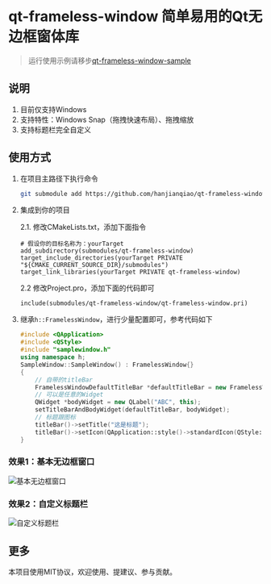 # qt-frameless-window 简单易用的Qt无边框窗体库

> 运行使用示例请移步[qt-frameless-window-sample](https://github.com/hanjianqiao/qt-frameless-window-sample)

## 说明
1. 目前仅支持Windows
2. 支持特性：Windows Snap（拖拽快速布局）、拖拽缩放
3. 支持标题栏完全自定义

## 使用方式

1. 在项目主路径下执行命令
   ```bash
   git submodule add https://github.com/hanjianqiao/qt-frameless-window.git submodules/qt-frameless-window
   ```
2. 集成到你的项目
  
   2.1. 修改CMakeLists.txt，添加下面指令
   ```
   # 假设你的目标名称为：yourTarget
   add_subdirectory(submodules/qt-frameless-window)
   target_include_directories(yourTarget PRIVATE "${CMAKE_CURRENT_SOURCE_DIR}/submodules")
   target_link_libraries(yourTarget PRIVATE qt-frameless-window)
   ```
   2.2 修改Project.pro，添加下面的代码即可
   ```
   include(submodules/qt-frameless-window/qt-frameless-window.pri)
   ```

3. 继承`h::FramelessWindow`，进行少量配置即可，参考代码如下
    ```c++
    #include <QApplication>
    #include <QStyle>
    #include "samplewindow.h"
    using namespace h;
    SampleWindow::SampleWindow() : FramelessWindow{}
    {
        // 自带的titleBar
        FramelessWindowDefaultTitleBar *defaultTitleBar = new FramelessWindowDefaultTitleBar(this);
        // 可以是任意的Widget
        QWidget *bodyWidget = new QLabel("ABC", this);
        setTitleBarAndBodyWidget(defaultTitleBar, bodyWidget);
        // 标题跟图标
        titleBar()->setTitle("这是标题");
        titleBar()->setIcon(QApplication::style()->standardIcon(QStyle::SP_ComputerIcon));
    }
    ```
    
### 效果1：基本无边框窗口
![基本无边框窗口](https://github.com/hanjianqiao/qt-frameless-window/assets/7146341/bc1e261e-aaa8-40c8-b522-ad846c9969fa)
### 效果2：自定义标题栏
![自定义标题栏](https://github.com/hanjianqiao/qt-frameless-window/assets/7146341/0094c65f-206f-409e-b5b8-4b02dfff79b8)

## 更多
本项目使用MIT协议，欢迎使用、提建议、参与贡献。
